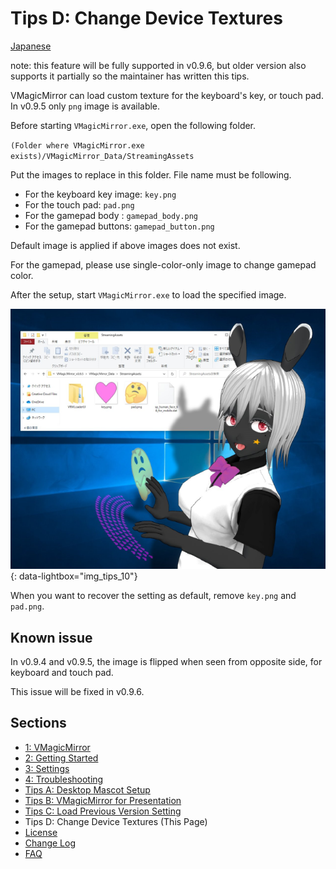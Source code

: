 
# Tips D: Change Device Textures

[Japanese](./tips_change_textures.html)

note: this feature will be fully supported in v0.9.6, but older version also supports it partially so the maintainer has written this tips.

VMagicMirror can load custom texture for the keyboard's key, or touch pad. In v0.9.5 only `png` image is available.

Before starting `VMagicMirror.exe`, open the following folder.

`(Folder where VMagicMirror.exe exists)/VMagicMirror_Data/StreamingAssets`

Put the images to replace in this folder. File name must be following.

* For the keyboard key image: `key.png`
* For the touch pad: `pad.png`
* For the gamepad body : `gamepad_body.png`
* For the gamepad buttons: `gamepad_button.png`

Default image is applied if above images does not exist.

For the gamepad, please use single-color-only image to change gamepad color. 

After the setup, start `VMagicMirror.exe` to load the specified image.

[![Change Texture](./images/tips/img_tips_10_change_texture.png)](./images/tips/img_tips_10_change_texture.png){: data-lightbox="img_tips_10"}

When you want to recover the setting as default, remove `key.png` and `pad.png`.

## Known issue

In v0.9.4 and v0.9.5, the image is flipped when seen from opposite side, for keyboard and touch pad.

This issue will be fixed in v0.9.6.

## Sections

* [1: VMagicMirror](./en_index.html)
* [2: Getting Started](./en_get_started.html)
* [3: Settings](./en_about_settings.html)
* [4: Troubleshooting](./en_troubleshooting.html)
* [Tips A: Desktop Mascot Setup](./en_tips_desktop_mascot.html)
* [Tips B: VMagicMirror for Presentation](./en_tips_presentation.html)
* [Tips C: Load Previous Version Setting](./en_tips_load_prev_setting.html)
* Tips D: Change Device Textures (This Page)
* [License](./en_about_license.html)
* [Change Log](./en_changelog.html)
* [FAQ](./en_frequently_asked_questions.html)
